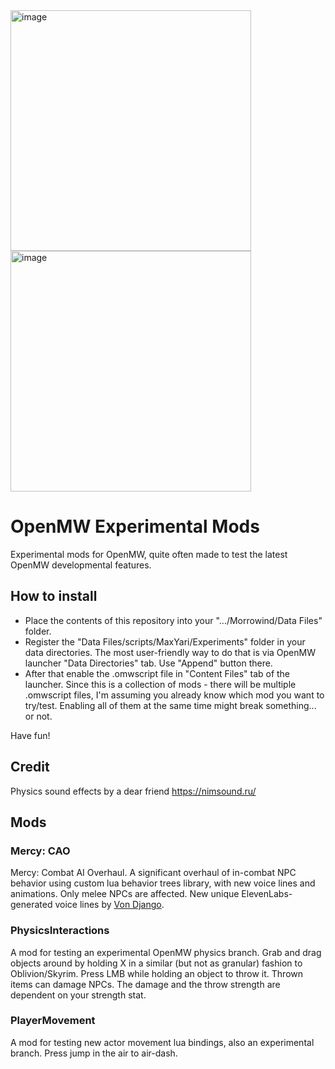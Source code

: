 <img width="385" alt="image" src="https://github.com/MaxYari/OpenMWExperimentalMods/assets/12214398/ffc47f1e-c09c-4aae-9f52-a322c07f3e00">
<img width="385" alt="image" src="https://github.com/MaxYari/OpenMWExperimentalMods/assets/12214398/d3296b67-aea1-47d8-a75c-475fb761156d">

# OpenMW Experimental Mods
Experimental mods for OpenMW, quite often made to test the latest OpenMW developmental features.

## How to install
- Place the contents of this repository into your ".../Morrowind/Data Files" folder.
- Register the "Data Files/scripts/MaxYari/Experiments" folder in your data directories. The most user-friendly way to do that is via OpenMW launcher "Data Directories" tab. Use "Append" button there.
- After that enable the .omwscript file in "Content Files" tab of the launcher. Since this is a collection of mods - there will be multiple .omwscript files, I'm assuming you already know which mod you want to try/test. Enabling all of them at the same time might break something... or not.

Have fun!

## Credit

Physics sound effects by a dear friend https://nimsound.ru/

## Mods

### Mercy: CAO

Mercy: Combat AI Overhaul. 
A significant overhaul of in-combat NPC behavior using custom lua behavior trees library, with new voice lines and animations. Only melee NPCs are affected.
New unique ElevenLabs-generated voice lines by [Von Django](https://next.nexusmods.com/profile/Von%20Django/about-me?gameId=100).

### PhysicsInteractions

A mod for testing an experimental OpenMW physics branch. 
Grab and drag objects around by holding X in a similar (but not as granular) fashion to Oblivion/Skyrim. Press LMB while holding an object to throw it. Thrown items can damage NPCs. The damage and the throw strength are dependent on your strength stat.

### PlayerMovement

A mod for testing new actor movement lua bindings, also an experimental branch. Press jump in the air to air-dash.




